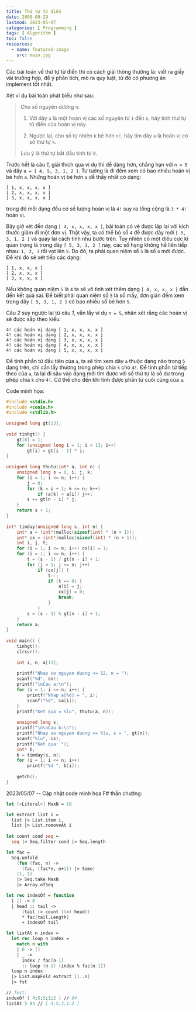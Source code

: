 ```yaml
---
title: Thứ tự từ điển
date: 2008-09-29
lastmod: 2023-05-07
categories: [ Programming ]
tags: [ Algorithm ]
toc: false
resources:
  - name: featured-image
    src: main.jpg
---
```


Các bài toán về thứ tự từ điển thì có cách giải thông thường là: viết ra giấy vài trường hợp, để ý phân tích, mò ra quy luật, từ đó có phương án implement tốt nhất.

Xét ví dụ bài toán phát biểu như sau:

> Cho số nguyên dương `n`:
>
> 1) Với dãy `a` là một hoán vị các số nguyên từ `1` đến `n`, hãy tính thứ tự từ điển của hoán vị này.
>
> 2) Ngược lại, cho số tự nhiên `k` bé hơn `n!`, hãy tìm dãy `a` là hoán vị có số thứ tự `k`.
>
> Lưu ý là thứ tự bắt đầu tính từ `0`.

Trước hết là câu _1_, giải thích qua ví dụ thì dễ dàng hơn, chẳng hạn với `n = 5` và dãy `a = [ 4, 5, 3, 1, 2 ]`. Tư tưởng là đi đếm xem có bao nhiêu hoán vị bé hơn `a`. Những hoán vị bé hơn `a` dễ thấy nhất có dạng:

    [ 1, x, x, x, x ]
    [ 2, x, x, x, x ]
    [ 3, x, x, x, x ]

trong đó mỗi dạng đều có số lượng hoán vị là `4!` suy ra tổng cộng là `3 * 4!` hoán vị.

Bây giờ xét đến dạng `[ 4, x, x, x, x ]`, bài toán có vẻ được lặp lại với kích thước giảm đi một đơn vị. Thật vậy, ta có thể bỏ số `4` để được dãy mới `[ 5, 3, 1, 2 ]` và quay lại cách tính như bước trên. Tuy nhiên có một điều cực kì quan trọng là trong dãy `[ 5, 3, 1, 2 ]` này, các số hạng không hề liên tiếp nhau: `1, 2, 3` rồi vọt lên `5`. Do đó, ta phải quan niệm số `5` là số `4` mới được. Để khi đó sẽ xét tiếp các dạng:

    [ 1, x, x, x ]
    [ 2, x, x, x ]
    [ 3, x, x, x ]

Nếu không quan niệm `5` là `4` ta sẽ vô tình xét thêm dạng `[ 4, x, x, x ]` dẫn đến kết quả sai. Để biết phải quan niệm số `5` là số mấy, đơn giản đếm xem trong dãy `[ 5, 3, 1, 2 ]` có bao nhiêu số bé hơn `5`.

Câu _2_ suy ngược lại từ câu _1_, vẫn lấy ví dụ `n = 5`, nhận xét rằng các hoán vị sẽ được sắp theo kiểu:

    4! các hoán vị dạng [ 1, x, x, x, x ]
    4! các hoán vị dạng [ 2, x, x, x, x ]
    4! các hoán vị dạng [ 3, x, x, x, x ]
    4! các hoán vị dạng [ 4, x, x, x, x ]
    4! các hoán vị dạng [ 5, x, x, x, x ]

Để tính phần tử đầu tiên của `a`, ta sẽ tìm xem dãy `a` thuộc dạng nào trong `5` dạng trên, chỉ cần lấy thương trong phép chia `k` cho `4!`. Để tính phần tử tiếp theo của `a`, ta lại đi sâu vào dạng mới tìm được với số thứ tự là số dư trong phép chia `k` cho `4!`. Cứ thế cho đến khi tính được phần tử cuối cùng của `a`.

Code minh họa:

```c
#include <stdio.h>
#include <conio.h>
#include <stdlib.h>
 
unsigned long gt[13];
 
void tinhgt() {
    gt[0] = 1;
    for (unsigned long i = 1; i < 13; i++)
        gt[i] = gt[i - 1] * i;
}
 
unsigned long thutu(int* a, int n) {
    unsigned long s = 0, i, j, k;
    for (i = 1; i <= n; i++) {
        j = 0;
        for (k = i + 1; k <= n; k++)
            if (a[k] < a[i]) j++;
        s += gt[n - i] * j;
    }
    return s + 1;
}
 
int* timday(unsigned long s, int n) {
    int* a = (int*)malloc(sizeof(int) * (n + 1));
    int* cx = (int*)malloc(sizeof(int) * (n + 1));
    int i, j, t;
    for (i = 1; i <= n; i++) cx[i] = 1;
    for (i = 1; i <= n; i++) {
        t = (s - 1) / gt[n - i] + 1;
        for (j = 1; j <= n; j++)
            if (cx[j]) {
                t--;
                if (t == 0) {
                    a[i] = j;
                    cx[j] = 0;
                    break;
                }
            }
        s = (s - 1) % gt[n - i] + 1;
    }
    return a;
}
 
void main() {
    tinhgt();
    clrscr();
 
    int i, n, a[13];
 
    printf("Nhap so nguyen duong <= 12, n = ");
    scanf("%d", &n);
    printf("\nCau a:\n");
    for (i = 1; i <= n; i++) {
        printf("Nhap a[%d] = ", i);
        scanf("%d", &a[i]);
    }
    printf("Ket qua = %lu", thutu(a, n));
 
    unsigned long s;
    printf("\n\nCau b:\n");
    printf("Nhap so nguyen duong <= %lu, s = ", gt[n]);
    scanf("%lu", &s);
    printf("Ket qua: ");
    int* b;
    b = timday(s, n);
    for (i = 1; i <= n; i++)
        printf("%d ", b[i]);
 
    getch();
}
```

2023/05/07 -- Cập nhật code minh họa F# thần chưởng:

```fsharp
let [<Literal>] MaxN = 10

let extract list i =
  list |> List.item i,
  list |> List.removeAt i
  
let count cond seq =
  seq |> Seq.filter cond |> Seq.length

let fac =
  Seq.unfold
    (fun (fac, n) ->
      (fac, (fac*n, n+1)) |> Some)
    (1, 1)
    |> Seq.take MaxN
    |> Array.ofSeq

let rec indexOf = function
  | [] -> 0
  | head :: tail ->
      (tail |> count ((>) head))
      * fac[tail.Length]
      + indexOf tail

let listAt n index =
  let rec loop n index =
    match n with
    | 0 -> []
    | _ ->
      index / fac[n-1]
      :: loop (n-1) (index % fac[n-1])
  loop n index
  |> List.mapFold extract [1..n]
  |> fst

// Test:
indexOf [ 4;5;3;1;2 ] // 94
listAt 5 94 // [ 4;5;3;1;2 ]
```

